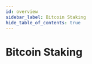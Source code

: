 ```yaml
---
id: overview
sidebar_label: Bitcoin Staking
hide_table_of_contents: true
---
```


# Bitcoin Staking

<!-- TODO -->